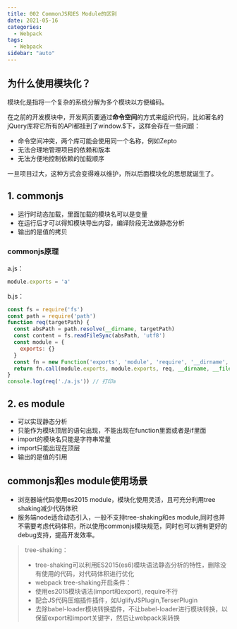 ```yaml
---
title: 002 CommonJS和ES Module的区别
date: 2021-05-16
categories:
  - Webpack
tags:
  - Webpack
sidebar: "auto"
---
```


## 为什么使用模块化？

模块化是指将一个复杂的系统分解为多个模块以方便编码。

在之前的开发模块中，开发网页要通过**命令空间**的方式来组织代码，比如著名的jQuery库将它所有的API都挂到了window.$下，这样会存在一些问题：
- 命令空间冲突，两个库可能会使用同一个名称，例如Zepto
- 无法合理地管理项目的依赖和版本
- 无法方便地控制依赖的加载顺序

一旦项目过大，这种方式会变得难以维护，所以后面模块化的思想就诞生了。

## 1. commonjs
- 运行时动态加载，里面加载的模块名可以是变量
- 在运行后才可以得知模块导出内容，编译阶段无法做静态分析
- 输出的是值的拷贝

### commonjs原理
a.js：
```js
module.exports = 'a'
```
b.js：
```js
const fs = require('fs')
const path = require('path')
function req(targetPath) {
  const absPath = path.resolve(__dirname, targetPath)
  const content = fs.readFileSync(absPath, 'utf8')
  const module = {
    exports: {}
  }
  const fn = new Function('exports', 'module', 'require', '__dirname', '__filename', content + '\r\n return module.exports;')
  return fn.call(module.exports, module.exports, req, __dirname, __filename)
}
console.log(req('./a.js')) // 打印a
```

## 2. es module
- 可以实现静态分析
- 只能作为模块顶层的语句出现，不能出现在function里面或者是if里面
- import的模块名只能是字符串常量
- import只能出现在顶层
- 输出的是值的引用

## commonjs和es module使用场景
- 浏览器端代码使用es2015 module，模块化使用灵活，且可充分利用tree shaking减少代码体积
- 服务端node适合动态引入，一般不支持tree-shaking和es module,同时也并不需要考虑代码体积，所以使用commonjs模块规范，同时也可以拥有更好的debug支持，提高开发效率。

> tree-shaking：
>- tree-shaking可以利用ES2015(es6)模块语法静态分析的特性，删除没有使用的代码，对代码体积进行优化
>- webpack tree-shaking开启条件：
>  - 使用es2015模块语法(import和export), require不行
>  - 配合JS代码压缩插件插件，如UglifyJSPlugin,TerserPlugin
>  - 去除babel-loader模块转换插件，不让babel-loader进行模块转换，以保留export和import关键字，然后让webpack来转换

